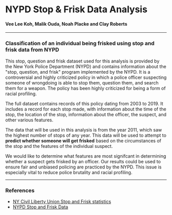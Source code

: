 # NYPD Stop & Frisk Data Analysis 
#### Vee Lee Koh, Malik Ouda, Noah Placke and Clay Roberts 
---
### Classification of an individual being frisked using stop and frisk data from NYPD
This stop, question and frisk dataset used for this analysis is provided by the New York Police Department (NYPD) and contains information about the "stop, question, and frisk" program implemented by the NYPD. It is a controversial and highly criticized policy in which a police officer suspecting someone of wrongdoing is able to stop them, question them, and search them for a weapon. The policy has been highly criticized for being a form of racial profiling.

The full dataset contains records of this policy dating from 2003 to 2019. It includes a record for each stop made, with information about the time of the stop, the location of the stop, information about the officer, the suspect, and other various features.

The data that will be used in this analysis is from the year 2011, which saw the highest number of stops of any year. This data will be used to attempt to **predict whether someone will get frisked** based on the circumstances of the stop and the features of the individual suspect.

We would like to determine what features are most signifcant in determining whether a suspect gets frisked by an officer. Our results could be used to ensure fair and unbiased policing are practiced by the NYPD. This issue is especially vital to reduce police brutality and racial profiling.  

---
### References
- <a href='https://www.nyclu.org/en/stop-and-frisk-data'> NY Civil Liberty Union Stop and Frisk statistics </a>
- <a href='https://www1.nyc.gov/site/nypd/stats/reports-analysis/stopfrisk.page'> NYPD Stop and Frisk Data </a>
